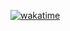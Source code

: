 [![wakatime](https://wakatime.com/badge/user/9f2dd67a-028b-42d5-b36a-bb1b13b9328c.svg)](https://wakatime.com/@9f2dd67a-028b-42d5-b36a-bb1b13b9328c)
